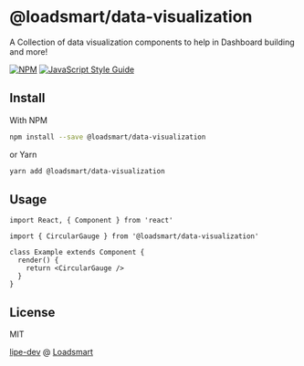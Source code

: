 # @loadsmart/data-visualization

A Collection of data visualization components to help in Dashboard building and more!

[![NPM](https://img.shields.io/npm/v/@loadsmart/data-visualization.svg)](https://www.npmjs.com/package/@loadsmart/data-visualization) [![JavaScript Style Guide](https://img.shields.io/badge/code_style-standard-brightgreen.svg)](https://standardjs.com)

## Install

With NPM

```bash
npm install --save @loadsmart/data-visualization
```

or Yarn

```bash
yarn add @loadsmart/data-visualization
```

## Usage

```tsx
import React, { Component } from 'react'

import { CircularGauge } from '@loadsmart/data-visualization'

class Example extends Component {
  render() {
    return <CircularGauge />
  }
}
```

## License

MIT

[lipe-dev](https://github.com/lipe-dev) @ [Loadsmart](https://github.com/loadsmart)
